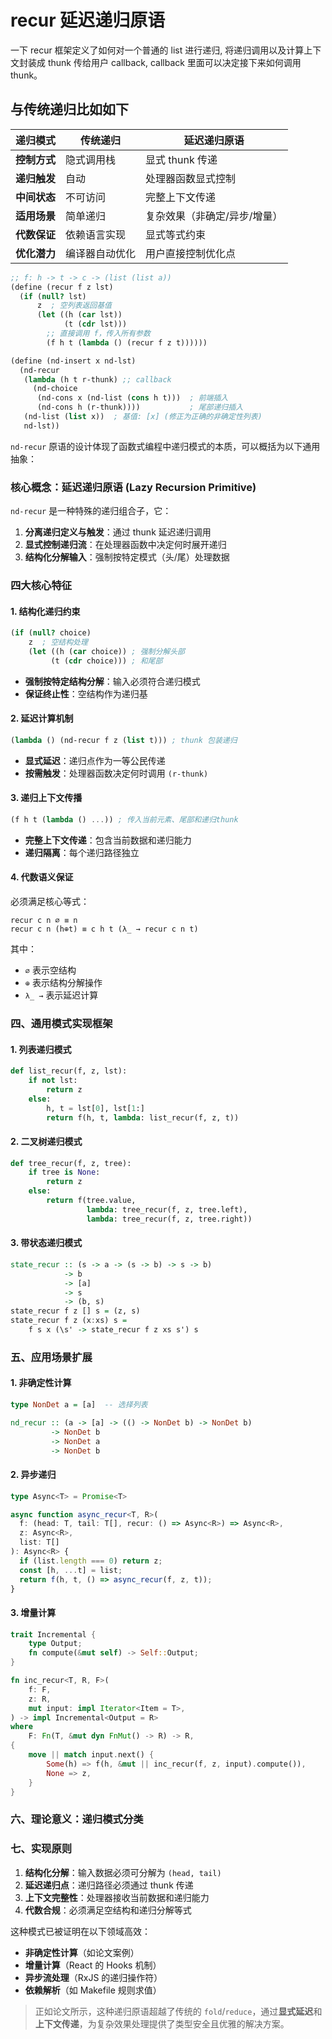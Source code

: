 # recur 延迟递归原语
一下 recur 框架定义了如何对一个普通的 list 进行递归, 将递归调用以及计算上下文封装成 thunk 传给用户 callback,
callback 里面可以决定接下来如何调用 thunk。
## 与传统递归比如如下

| **递归模式**       | **传统递归**               | **延迟递归原语**               |
|--------------------|---------------------------|-------------------------------|
| **控制方式**       | 隐式调用栈                | 显式 thunk 传递               |
| **递归触发**       | 自动                      | 处理器函数显式控制            |
| **中间状态**       | 不可访问                  | 完整上下文传递                |
| **适用场景**       | 简单递归                  | 复杂效果（非确定/异步/增量）  |
| **代数保证**       | 依赖语言实现              | 显式等式约束                  |
| **优化潜力**       | 编译器自动优化            | 用户直接控制优化点            |



``` scheme
;; f: h -> t -> c -> (list (list a))
(define (recur f z lst)
  (if (null? lst)
      z  ; 空列表返回基值
      (let ((h (car lst))
            (t (cdr lst)))
        ;; 直接调用 f，传入所有参数
        (f h t (lambda () (recur f z t))))))

(define (nd-insert x nd-lst)
  (nd-recur
   (lambda (h t r-thunk) ;; callback
     (nd-choice
      (nd-cons x (nd-list (cons h t)))  ; 前端插入
      (nd-cons h (r-thunk))))           ; 尾部递归插入
   (nd-list (list x))  ; 基值: [x] (修正为正确的非确定性列表)
   nd-lst))


```

`nd-recur` 原语的设计体现了函数式编程中递归模式的本质，可以概括为以下通用抽象：

### 核心概念：**延迟递归原语 (Lazy Recursion Primitive)**
`nd-recur` 是一种特殊的递归组合子，它：
1. **分离递归定义与触发**：通过 thunk 延迟递归调用
2. **显式控制递归流**：在处理器函数中决定何时展开递归
3. **结构化分解输入**：强制按特定模式（头/尾）处理数据

### 四大核心特征

#### 1. **结构化递归约束**
```scheme
(if (null? choice)
    z  ; 空结构处理
    (let ((h (car choice)) ; 强制分解头部
         (t (cdr choice))) ; 和尾部
```
- **强制按特定结构分解**：输入必须符合递归模式
- **保证终止性**：空结构作为递归基

#### 2. **延迟计算机制**
```scheme
(lambda () (nd-recur f z (list t))) ; thunk 包装递归
```
- **显式延迟**：递归点作为一等公民传递
- **按需触发**：处理器函数决定何时调用 `(r-thunk)`

#### 3. **递归上下文传播**
```scheme
(f h t (lambda () ...)) ; 传入当前元素、尾部和递归thunk
```
- **完整上下文传递**：包含当前数据和递归能力
- **递归隔离**：每个递归路径独立

#### 4. **代数语义保证**
必须满足核心等式：
```
recur c n ∅ ≡ n
recur c n (h⊕t) ≡ c h t (λ_ → recur c n t)
```
其中：
- `∅` 表示空结构
- `⊕` 表示结构分解操作
- `λ_ →` 表示延迟计算

### 四、通用模式实现框架

#### 1. 列表递归模式
```python
def list_recur(f, z, lst):
    if not lst:
        return z
    else:
        h, t = lst[0], lst[1:]
        return f(h, t, lambda: list_recur(f, z, t))
```

#### 2. 二叉树递归模式
```python
def tree_recur(f, z, tree):
    if tree is None:
        return z
    else:
        return f(tree.value, 
                 lambda: tree_recur(f, z, tree.left), 
                 lambda: tree_recur(f, z, tree.right))
```

#### 3. 带状态递归模式
```haskell
state_recur :: (s -> a -> (s -> b) -> s -> b)
            -> b
            -> [a]
            -> s
            -> (b, s)
state_recur f z [] s = (z, s)
state_recur f z (x:xs) s = 
    f s x (\s' -> state_recur f z xs s') s
```

### 五、应用场景扩展

#### 1. 非确定性计算
```haskell
type NonDet a = [a]  -- 选择列表

nd_recur :: (a -> [a] -> (() -> NonDet b) -> NonDet b)
         -> NonDet b
         -> NonDet a
         -> NonDet b
```

#### 2. 异步递归
```typescript
type Async<T> = Promise<T>

async function async_recur<T, R>(
  f: (head: T, tail: T[], recur: () => Async<R>) => Async<R>,
  z: Async<R>,
  list: T[]
): Async<R> {
  if (list.length === 0) return z;
  const [h, ...t] = list;
  return f(h, t, () => async_recur(f, z, t));
}
```

#### 3. 增量计算
```rust
trait Incremental {
    type Output;
    fn compute(&mut self) -> Self::Output;
}

fn inc_recur<T, R, F>(
    f: F,
    z: R,
    mut input: impl Iterator<Item = T>,
) -> impl Incremental<Output = R>
where
    F: Fn(T, &mut dyn FnMut() -> R) -> R,
{
    move || match input.next() {
        Some(h) => f(h, &mut || inc_recur(f, z, input).compute()),
        None => z,
    }
}
```

### 六、理论意义：递归模式分类

### 七、实现原则
1. **结构化分解**：输入数据必须可分解为 `(head, tail)`
2. **延迟递归点**：递归路径必须通过 thunk 传递
3. **上下文完整性**：处理器接收当前数据和递归能力
4. **代数合规**：必须满足空结构和递归分解等式

这种模式已被证明在以下领域高效：
- **非确定性计算**（如论文案例）
- **增量计算**（React 的 Hooks 机制）
- **异步流处理**（RxJS 的递归操作符）
- **依赖解析**（如 Makefile 规则求值）

> 正如论文所示，这种递归原语超越了传统的 `fold`/`reduce`，通过**显式延迟**和**上下文传递**，为复杂效果处理提供了类型安全且优雅的解决方案。
